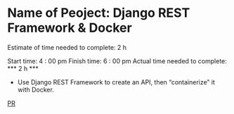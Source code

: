 # Name of Peoject: Django REST Framework & Docker

Estimate of time needed to complete: 2 h

Start time: 4 : 00 pm
Finish time: 6 : 00 pm
Actual time needed to complete: *** 2 h ***

* Use Django REST Framework to create an API, then “containerize” it with Docker.

[PR](https://github.com/Hamza-Rashed/drf-api/pull/1)
